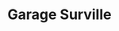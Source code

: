 ---
title: "Garage Surville"
url: /saint-pierre-de-semilly/garage-surville/
shop: réparation de voitures
---
